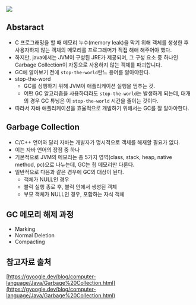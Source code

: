 ![](https://tecoble.techcourse.co.kr/static/bada49a3395d2b1adaede46a24505ef0/c05c3/jvm-garbage-collection.png)

## Abstaract
- C 프로그래밍을 할 때 메모리 누수(memory leak)을 막기 위해 객체를 생성한 후 사용자하지 않는 객체의 메모리를 프로그래머가 직접 해애 해주어야 했다.
- 하지만, java에서는 JVM이 구성된 JRE가 제공되며, 그 구성 요소 중 하나인 Garbage Collection이 자동으로 사용하지 않는 객체를 파괴합니다.
- GC에 알아보기 전에 `stop-the-world`란느 용어를 알아야한다.
- stop-the-word
    - GC를 싱행하기 위해 JVM이 애플리케이션 실행을 멈추는 것.
    - 어떤 GC 알고리즘을 사용하더라도 `stop-the-world`는 발생하게 되는데, 대개의 경우 GC 튜닝은 이 `stop-the-world` 시간을 줄이는 것이다.
- 따라서 자바 애플리케이션을 효율적으로 개발하기 위해서는 GC를 잘 알아야한다.

## Garbage Collection
- C/C++ 언어와 달리 자바는 개발자가 명시적으로 객체를 해재할 필요가 없다.
- 이는 자바 언어의 장점 중 하나
- 기본적으로 JVM의 메모리는 총 5가지 영역(class, stack, heap, native method, pc)으로 나누는데, GC는 힙 메모리만 다룬다.
- 일반적으로 다음과 같은 경우에 GC의 대상이 된다.
    - 객체가 NULL인 경우
    - 블럭 실행 종료 후, 블럭 안에서 생성된 객체
    - 부모 객체가 NULL인 경우, 포함하는 자식 객체

## GC 메모리 해제 과정
- Marking
- Normal Deletion
- Compacting

## 참고자료 출처
[https://gyoogle.dev/blog/computer-language/Java/Garbage%20Collection.html](https://gyoogle.dev/blog/computer-language/Java/Garbage%20Collection.html)